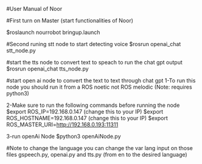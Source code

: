 #User Manual of Noor

#First turn on Master (start functionalities of Noor)

$roslaunch nourrobot bringup.launch

#Second runing stt node  to start detecting voice
$rosrun openai_chat stt_node.py

#start the tts node to convert text to speach to run the chat gpt output 
$rosrun openai_chat tts_node.py


#start  open ai node to convert the text to text through chat gpt 
1-To run this node you should run it from a ROS noetic not ROS melodic (Note: requires python3)

2-Make sure to run the following commands before running the node
$export ROS_IP=192.168.0.147 (change this to your IP)
$export ROS_HOSTNAME=192.168.0.147 (change this to your IP)
$export ROS_MASTER_URI=http://192.168.0.193:11311
 
3-run openAi Node
$python3 openAiNode.py

#Note
to change the language you can change the var lang input on those files gspeech.py, openai.py and tts.py (from en to the desired language)
